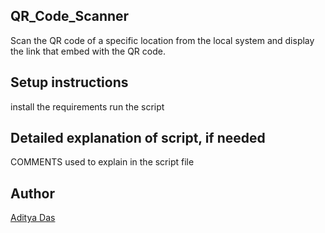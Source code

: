 ## QR_Code_Scanner
Scan the QR code of a specific location from the local system and display the link that embed with the QR code.

## Setup instructions
install the requirements run the script

## Detailed explanation of script, if needed
COMMENTS used to explain in the script file

## Author

[Aditya Das](https://github.com/ADITYADAS1999)

